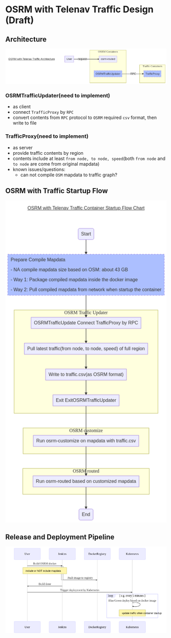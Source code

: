# OSRM with Telenav Traffic Design (Draft)

## Architecture
![osrm-with-telenav-traffic-architecture](./graph/osrm-with-telenav-traffic-architecture.mmd.png)

### OSRMTrafficUpdater(need to implement)
- as client
- connect `TrafficProxy` by `RPC`
- convert contents from `RPC` protocol to `OSRM` required `csv` format, then write to file

### TrafficProxy(need to implement)
- as server
- provide traffic contents by region
- contents include at least `from node, to node, speed`(both `from node` and `to node` are come from original mapdata)
- known issues/questions: 
    - can not compile `OSM` mapdata to traffic graph?    


## OSRM with Traffic Startup Flow
![osrm-with-traffic-startup-flow-chart](./graph/osrm-with-traffic-startup-flow-chart.mmd.png)

## Release and Deployment Pipeline
![osrm-release-deployment-pipeline](./graph/osrm-release-deployment-pipeline.mmd.png)
